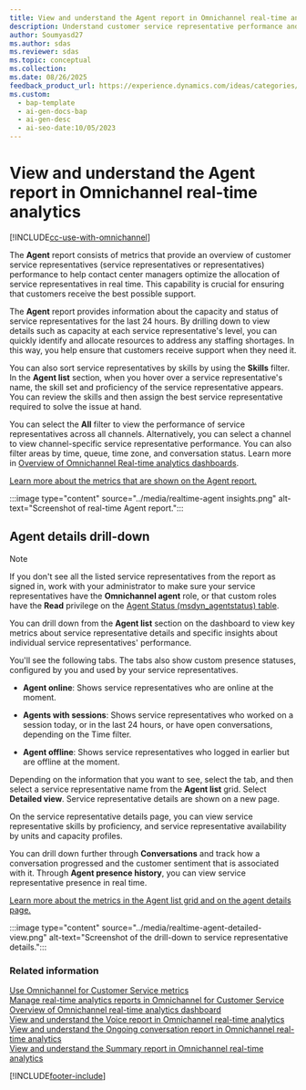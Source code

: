 ```yaml
---
title: View and understand the Agent report in Omnichannel real-time analytics
description: Understand customer service representative performance and optimize allocation in real-time with the Omnichannel Agent report.
author: Soumyasd27
ms.author: sdas
ms.reviewer: sdas
ms.topic: conceptual
ms.collection:
ms.date: 08/26/2025
feedback_product_url: https://experience.dynamics.com/ideas/categories/list/?category=a7f4a807-de3b-eb11-a813-000d3a579c38&forum=b68e50a6-88d9-e811-a96b-000d3a1be7ad
ms.custom:
  - bap-template
  - ai-gen-docs-bap
  - ai-gen-desc
  - ai-seo-date:10/05/2023
---
```


# View and understand the Agent report in Omnichannel real-time analytics

[!INCLUDE[cc-use-with-omnichannel](../../includes/cc-use-with-omnichannel.md)]

The **Agent** report consists of metrics that provide an overview of customer service representatives (service representatives or representatives) performance to help contact center managers optimize the allocation of service representatives in real time. This capability is crucial for ensuring that customers receive the best possible support.

The **Agent** report provides information about the capacity and status of service representatives for the last 24 hours. By drilling down to view details such as capacity at each service representative's level, you can quickly identify and allocate resources to address any staffing shortages. In this way, you help ensure that customers receive support when they need it.

You can also sort service representatives by skills by using the **Skills** filter. In the **Agent list** section, when you hover over a service representative's name, the skill set and proficiency of the service representative appears. You can review the skills and then assign the best service representative required to solve the issue at hand.

You can select the **All** filter to view the performance of service representatives across all channels. Alternatively, you can select a channel to view channel-specific service representative performance. You can also filter areas by time, queue, time zone, and conversation status. Learn more in [Overview of Omnichannel Real-time analytics dashboards](intro-realtime-analytics-dashboard.md).

[Learn more about the metrics that are shown on the Agent report.](oc-metrics-dimensions.md)

:::image type="content" source="../media/realtime-agent insights.png" alt-text="Screenshot of real-time Agent report.":::

## Agent details drill-down

> [!NOTE]
> If you don't see all the listed service representatives from the report as signed in, work with your administrator to make sure your service representatives have the **Omnichannel agent** role, or that custom roles have the **Read** privilege on the [Agent Status (msdyn_agentstatus) table](../../developer/reference/entities/msdyn_agentstatus.md).

You can drill down from the **Agent list** section on the dashboard to view key metrics about service representative details and specific insights about individual service representatives' performance.

You'll see the following tabs. The tabs also show custom presence statuses, configured by you and used by your service representatives. 

- **Agent online**: Shows service representatives who are online at the moment.

- **Agents with sessions**: Shows service representatives who worked on a session today, or in the last 24 hours, or have open conversations, depending on the Time filter.

- **Agent offline**: Shows service representatives who logged in earlier but are offline at the moment.

Depending on the information that you want to see, select the tab, and then select a service representative name from the **Agent list** grid. Select **Detailed view**. Service representative details are shown on a new page.

On the service representative details page, you can view service representative skills by proficiency, and service representative availability by units and capacity profiles.

You can drill down further through **Conversations** and track how a conversation progressed and the customer sentiment that is associated with it. Through **Agent presence history**, you can view service representative presence in real time.

[Learn more about the metrics in the Agent list grid and on the agent details page.](oc-metrics-dimensions.md)

:::image type="content" source="../media/realtime-agent-detailed-view.png" alt-text="Screenshot of the drill-down to service representative details.":::

### Related information

[Use Omnichannel for Customer Service metrics](oc-metrics-dimensions.md)<br>
[Manage real-time analytics reports in Omnichannel for Customer Service](../administer/enable-realtime-analytics-dashboard-administrator.md)<br>
[Overview of Omnichannel real-time analytics dashboard](intro-realtime-analytics-dashboard.md#overview-of-omnichannel-real-time-analytics-dashboard)<br>
[View and understand the Voice report in Omnichannel real-time analytics](realtime-voice-dashboard.md)<br>
[View and understand the Ongoing conversation report in Omnichannel real-time analytics](realtime-ongoing.md)<br>
[View and understand the Summary report in Omnichannel real-time analytics](realtime-summary-dashboard.md#view-and-understand-the-summary-report-in-omnichannel-real-time-analytics)

[!INCLUDE[footer-include](../../includes/footer-banner.md)]
